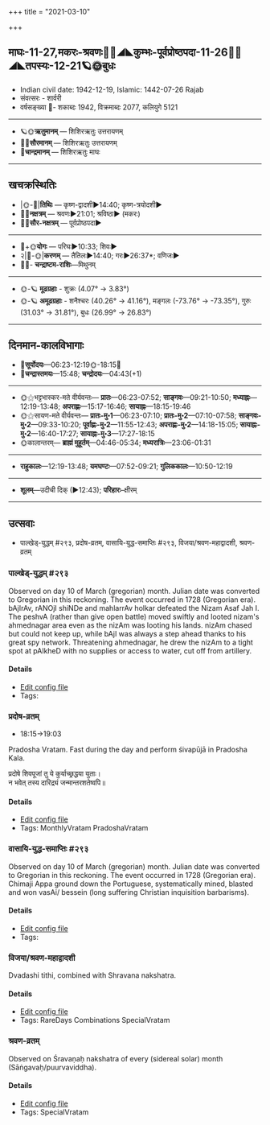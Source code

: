 +++
title = "2021-03-10"

+++
## माघः-11-27,मकरः-श्रवणः🌛🌌◢◣कुम्भः-पूर्वप्रोष्ठपदा-11-26🌌🌞◢◣तपस्यः-12-21🪐🌞बुधः
- Indian civil date: 1942-12-19, Islamic: 1442-07-26 Rajab
- संवत्सरः - शार्वरी
- वर्षसङ्ख्या 🌛- शकाब्दः 1942, विक्रमाब्दः 2077, कलियुगे 5121
___________________
- 🪐🌞**ऋतुमानम्** — शिशिरऋतुः उत्तरायणम्
- 🌌🌞**सौरमानम्** — शिशिरऋतुः उत्तरायणम्
- 🌛**चान्द्रमानम्** — शिशिरऋतुः माघः
___________________


## खचक्रस्थितिः
- |🌞-🌛|**तिथिः** — कृष्ण-द्वादशी►14:40; कृष्ण-त्रयोदशी►  
- 🌌🌛**नक्षत्रम्** — श्रवणः►21:01; श्रविष्ठा► (मकरः)  
- 🌌🌞**सौर-नक्षत्रम्** — पूर्वप्रोष्ठपदा►  
___________________
- 🌛+🌞**योगः** — परिघः►10:33; शिवः►  
- २|🌛-🌞|**करणम्** — तैतिलः►14:40; गरः►26:37*; वणिजः►  
- 🌌🌛- **चन्द्राष्टम-राशिः**—मिथुनम्  
___________________
- 🌞-🪐 **मूढग्रहाः** - शुक्रः (4.07° → 3.83°)
- 🌞-🪐 **अमूढग्रहाः** - शनैश्चरः (40.26° → 41.16°), मङ्गलः (-73.76° → -73.35°), गुरुः (31.03° → 31.81°), बुधः (26.99° → 26.83°)
___________________


## दिनमान-कालविभागाः
- 🌅**सूर्योदयः**—06:23-12:19🌞️-18:15🌇  
- 🌛**चन्द्रास्तमयः**—15:48; **चन्द्रोदयः**—04:43(+1)  
___________________
- 🌞⚝भट्टभास्कर-मते वीर्यवन्तः— **प्रातः**—06:23-07:52; **साङ्गवः**—09:21-10:50; **मध्याह्नः**—12:19-13:48; **अपराह्णः**—15:17-16:46; **सायाह्नः**—18:15-19:46  
- 🌞⚝सायण-मते वीर्यवन्तः— **प्रातः-मु॰1**—06:23-07:10; **प्रातः-मु॰2**—07:10-07:58; **साङ्गवः-मु॰2**—09:33-10:20; **पूर्वाह्णः-मु॰2**—11:55-12:43; **अपराह्णः-मु॰2**—14:18-15:05; **सायाह्नः-मु॰2**—16:40-17:27; **सायाह्नः-मु॰3**—17:27-18:15  
- 🌞कालान्तरम्— **ब्राह्मं मुहूर्तम्**—04:46-05:34; **मध्यरात्रिः**—23:06-01:31  
___________________
- **राहुकालः**—12:19-13:48; **यमघण्टः**—07:52-09:21; **गुलिककालः**—10:50-12:19  
___________________
- **शूलम्**—उदीची दिक् (►12:43); **परिहारः**–क्षीरम्  
___________________

## उत्सवाः
- पाल्खेड्-युद्धम् #२९३, प्रदोष-व्रतम्, वासायि-युद्ध-समाप्तिः #२९३, विजया/श्रवण-महाद्वादशी, श्रवण-व्रतम्
### पाल्खेड्-युद्धम् #२९३

Observed on day 10 of March (gregorian) month. Julian date was converted to Gregorian in this reckoning. The event occurred in 1728 (Gregorian era).  
bAjIrAv, rANOjI shiNDe and mahlarrAv holkar defeated the Nizam Asaf Jah I. The peshvA (rather than give open battle) moved swiftly and looted nizam's ahmednagar area even as the nizAm was looting his lands. nizAm chased but could not keep up, while bAjI was always a step ahead thanks to his great spy network. Threatening ahmednagar, he drew the nizAm to a tight spot at pAlkheD with no supplies or access to water, cut off from artillery.

#### Details
- [Edit config file](https://github.com/jyotisham/adyatithi/tree/master/mahApuruSha/xatra-later/gregorian/day/03/10/pAlkheD-yuddham.toml)
- Tags: 


### प्रदोष-व्रतम्
- 18:15→19:03

Pradosha Vratam. Fast during the day and perform śivapūjā in Pradosha Kala.

प्रदोषे  शिवपूजां  तु  ये  कुर्याच्छ्रद्धया  युताः।  
न  भवेत्  तस्य  दारिद्र्यं  जन्मान्तरशतेष्वपि॥  




#### Details
- [Edit config file](https://github.com/jyotisham/adyatithi/tree/master/time_focus/monthly/pradoSha/description_only/pradOSa-vratam.toml)
- Tags: MonthlyVratam PradoshaVratam


### वासायि-युद्ध-समाप्तिः #२९३

Observed on day 10 of March (gregorian) month. Julian date was converted to Gregorian in this reckoning. The event occurred in 1728 (Gregorian era).  
Chimaji Appa ground down the Portuguese, systematically mined, blasted and won vasAi/ bessein (long suffering Christian inquisition barbarisms).

#### Details
- [Edit config file](https://github.com/jyotisham/adyatithi/tree/master/mahApuruSha/xatra-later/gregorian/day/03/10/vAsAy-yuddha-samAptiH.toml)
- Tags: 


### विजया/श्रवण-महाद्वादशी

Dvadashi tithi, combined with Shravana nakshatra.

#### Details
- [Edit config file](https://github.com/jyotisham/adyatithi/tree/master/time_focus/monthly/dvAdashI/description_only/vijayA%20or%20zravaNa-mahAdvAdazI.toml)
- Tags: RareDays Combinations SpecialVratam


### श्रवण-व्रतम्

Observed on Śravaṇaḥ nakshatra of every (sidereal solar) month (Sāṅgavaḥ/puurvaviddha). 

#### Details
- [Edit config file](https://github.com/jyotisham/adyatithi/tree/master/general/sidereal_solar_month/nakshatra/00/22/zravaNa-vratam.toml)
- Tags: SpecialVratam


